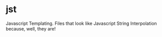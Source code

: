 # jst
Javascript Templating.  Files that look like Javascript String Interpolation because, well, they are!
